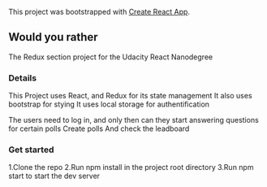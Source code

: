 This project was bootstrapped with [Create React App](https://github.com/facebook/create-react-app).

## Would you rather

The Redux section project for the Udacity React Nanodegree

### Details

This Project uses React, and Redux for its state management
It also uses bootstrap for stying
It uses local storage for authentification

The users need to log in, and only then can they start answering questions for certain polls
Create polls
And check the leadboard


### Get started

1.Clone the repo
2.Run npm install in the project root directory
3.Run npm start to start the dev server

